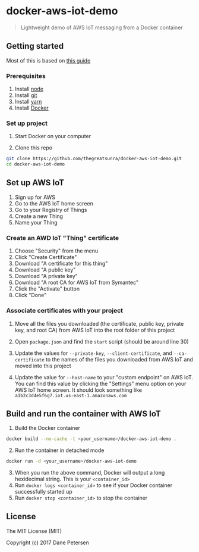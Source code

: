 # docker-aws-iot-demo

> Lightweight demo of AWS IoT messaging from a Docker container

## Getting started

Most of this is based on [this guide](https://nodejs.org/en/docs/guides/nodejs-docker-webapp/)

### Prerequisites

1) Install [node](https://nodejs.org/en/)
2) Install [git](https://git-scm.com/downloads)
3) Install [yarn](https://yarnpkg.com/lang/en/docs/install/)
4) Install [Docker](https://store.docker.com/search?type=edition&offering=community)

### Set up project

1) Start Docker on your computer

2) Clone this repo
```bash
git clone https://github.com/thegreatsunra/docker-aws-iot-demo.git
cd docker-aws-iot-demo
```

## Set up AWS IoT

1) Sign up for AWS
2) Go to the AWS IoT home screen
3) Go to your Registry of Things
4) Create a new Thing
5) Name your Thing

### Create an AWD IoT "Thing" certificate

1) Choose "Security" from the menu
2) Click "Create Certificate"
3) Download "A certificate for this thing"
4) Download "A public key"
5) Download "A private key"
6) Download "A root CA for AWS IoT from Symantec"
7) Click the "Activate" button
8) Click "Done"

### Associate certificates with your project

1) Move all the files you downloaded (the certificate, public key, private key, and root CA) from AWS IoT into the root folder of this project

2) Open `package.json` and find the `start` script (should be around line 30)

3) Update the values for `--private-key`, `--client-certificate`, and `--ca-certificate` to the names of the files you downloaded from AWS IoT and moved into this project

4) Update the value for `--host-name` to your "custom endpoint" on AWS IoT. You can find this value by clicking the "Settings" menu option on your AWS IoT home screen. It should look something like `a1b2c3d4e5f6g7.iot.us-east-1.amazonaws.com`

## Build and run the container with AWS IoT

1) Build the Docker container
```bash
docker build --no-cache -t <your_username>/docker-aws-iot-demo .
```

2) Run the container in detached mode
```bash
docker run -d <your_username>/docker-aws-iot-demo
```

3) When you run the above command, Docker will output a long hexidecimal string. This is your `<container_id>`
4) Run `docker logs <container_id>` to see if your Docker container successfully started up
5) Run `docker stop <container_id>` to stop the container

## License

The MIT License (MIT)

Copyright (c) 2017 Dane Petersen
